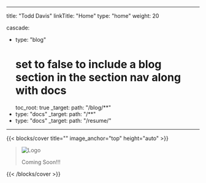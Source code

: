 
---
title: "Todd Davis"
linkTitle: "Home"
type: "home"
weight: 20

cascade:
- type: "blog"
  # set to false to include a blog section in the section nav along with docs
  toc_root: true
  _target:
    path: "/blog/**"
- type: "docs"
  _target:
    path: "/**"
- type: "docs"
  _target:
    path: "/resume/"
---

{{< blocks/cover title="" image_anchor="top" height="auto"  >}}

> ![Logo](/images/TDJ.png) 
>
> Coming Soon!!!

{{< /blocks/cover >}}
